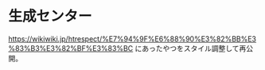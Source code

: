 # 生成センター

https://wikiwiki.jp/htrespect/%E7%94%9F%E6%88%90%E3%82%BB%E3%83%B3%E3%82%BF%E3%83%BC にあったやつをスタイル調整して再公開。
